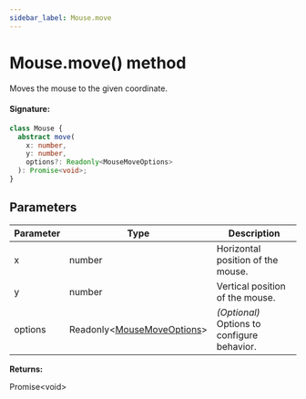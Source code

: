 ```yaml
---
sidebar_label: Mouse.move
---
```


# Mouse.move() method

Moves the mouse to the given coordinate.

#### Signature:

```typescript
class Mouse {
  abstract move(
    x: number,
    y: number,
    options?: Readonly<MouseMoveOptions>
  ): Promise<void>;
}
```

## Parameters

| Parameter | Type                                                                | Description                                 |
| --------- | ------------------------------------------------------------------- | ------------------------------------------- |
| x         | number                                                              | Horizontal position of the mouse.           |
| y         | number                                                              | Vertical position of the mouse.             |
| options   | Readonly&lt;[MouseMoveOptions](./puppeteer.mousemoveoptions.md)&gt; | _(Optional)_ Options to configure behavior. |

**Returns:**

Promise&lt;void&gt;
